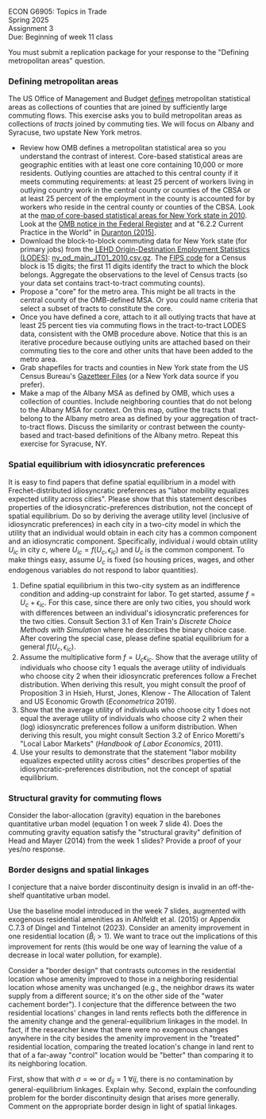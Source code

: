 ECON G6905: Topics in Trade\
Spring 2025\
Assignment 3\
Due: Beginning of week 11 class

You must submit a replication package for your response to the "Defining metropolitan areas" question.

### Defining metropolitan areas

The US Office of Management and Budget [defines](https://www.census.gov/programs-surveys/metro-micro/about/omb-standards/2010.html) metropolitan statistical areas as collections of counties that are joined by sufficiently large commuting flows.
This exercise asks you to build metropolitan areas as collections of *tracts* joined by commuting ties.
We will focus on Albany and Syracuse, two upstate New York metros.

- Review how OMB defines a metropolitan statistical area so you understand the contrast of interest.
Core-based statistical areas are geographic entities with at least one core containing 10,000 or more residents.
Outlying counties are attached to this central county if it meets commuting requirements: 
at least 25 percent of workers living in outlying country work in the central county or counties of the CBSA
or
at least 25 percent of the employment in the county is accounted for by workers who reside in the central county or counties of the CBSA.
Look at the [map of core-based statistical areas for New York state in 2010](https://www2.census.gov/geo/maps/metroarea/stcbsa_pg/Dec2009/cbsa2009_NY.pdf).
Look at the [OMB notice in the Federal Register](https://www.govinfo.gov/content/pkg/FR-2010-06-28/pdf/2010-15605.pdf) and at "6.2.2 Current Practice in the World" in [Duranton (2015)](https://ideas.repec.org/h/spr/advchp/978-4-431-55390-8_6.html).
- Download the block-to-block commuting data for New York state (for primary jobs) from the [LEHD Origin-Destination Employment Statistics (LODES)](https://lehd.ces.census.gov/data/): [
ny_od_main_JT01_2010.csv.gz](https://lehd.ces.census.gov/data/lodes/LODES8/ny/od/ny_od_main_JT00_2010.csv.gz). 
The [FIPS code](https://www.census.gov/programs-surveys/geography/guidance/geo-identifiers.html) for a Census block is 15 digits; the first 11 digits identify the tract to which the block belongs.
Aggregate the observations to the level of Census tracts (so your data set contains tract-to-tract commuting counts).
- Propose a "core" for the metro area.
This might be all tracts in the central county of the OMB-defined MSA.
Or you could name criteria that select a subset of tracts to constitute the core.
- Once you have defined a core, attach to it all outlying tracts that have at least 25 percent ties via commuting flows in the tract-to-tract LODES data, consistent with the OMB procedure above.
Notice that this is an iterative procedure because outlying units are attached based on their commuting ties to the core and other units that have been added to the metro area.
- Grab shapefiles for tracts and counties in New York state from the US Census Bureau's [Gazetteer Files](https://www.census.gov/geographies/reference-files/time-series/geo/gazetteer-files.html) (or a New York data source if you prefer).
- Make a map of the Albany MSA as defined by OMB, which uses a collection of counties.
Include neighboring counties that do not belong to the Albany MSA for context.
On this map, outline the tracts that belong to the Albany metro area as defined by your aggregation of tract-to-tract flows.
Discuss the similarity or contrast between the county-based and tract-based definitions of the Albany metro.
Repeat this exercise for Syracuse, NY.

### Spatial equilibrium with idiosyncratic preferences

It is easy to find papers that define spatial equilibrium in a model with Frechet-distributed idiosyncratic preferences as "labor mobility equalizes expected utility across cities".
Please show that this statement describes properties of the idiosyncratic-preferences distribution, not the concept of spatial equilibrium.
Do so by deriving the average utility level (inclusive of idiosyncratic preferences) in each city in a two-city model in which the utility that an individual would obtain in each city has a common component and an idiosyncratic component.
Specifically,
individual $i$ would obtain utility $U_{ic}$ in city $c$, where $U_{ic} = f(U_c,\epsilon_{ic})$ and $U_c$ is the common component.
To make things easy, assume $U_c$ is fixed (so housing prices, wages, and other endogenous variables do not respond to labor quantities).
1. Define spatial equilibrium in this two-city system as an indifference condition and adding-up constraint for labor. To get started, assume $f = U_c + \epsilon_{ic}$. For this case, since there are only two cities, you should work with differences between an individual's idiosyncratic preferences for the two cities. Consult Section 3.1 of Ken Train's *Discrete Choice Methods with Simulation* where he describes the binary choice case. After covering the special case, please define spatial equilibrium for a general $f(U_c,\epsilon_{ic})$.
2. Assume the multiplicative form $f = U_c \epsilon_{ic}$. Show that the average utility of individuals who choose city 1 equals the average utility of individuals who choose city 2 when their idiosyncratic preferences follow a Frechet distribution.
When deriving this result, you might consult the proof of Proposition 3 in Hsieh, Hurst, Jones, Klenow - The Allocation of Talent and US Economic Growth (*Econometrica* 2019).
3. Show that the average utility of individuals who choose city 1 does not equal the average utility of individuals who choose city 2 when their (log) idiosyncratic preferences follow a uniform distribution.
When deriving this result, you might consult Section 3.2 of Enrico Moretti's "Local Labor Markets" (*Handbook of Labor Economics*, 2011).
4. Use your results to demonstrate that the statement "labor mobility equalizes expected utility across cities" describes properties of the idiosyncratic-preferences distribution, not the concept of spatial equilibrium.

### Structural gravity for commuting flows

Consider the labor-allocation (gravity) equation in the barebones quantitative urban model (equation 1 on week 7 slide 4).
Does the commuting gravity equation satisfy the "structural gravity" definition of Head and Mayer (2014) from the week 1 slides?
Provide a proof of your yes/no response.

### Border designs and spatial linkages

I conjecture that a naive border discontinuity design is invalid in an off-the-shelf quantitative urban model.

Use the baseline model introduced in the week 7 slides, augmented with exogenous residential amenities as in Ahlfeldt et al. (2015) or Appendix C.7.3 of Dingel and Tintelnot (2023).
Consider an amenity improvement in one residential location ($\hat{B}_{i} > 1$).
We want to trace out the implications of this improvement for rents (this would be one way of learning the value of a decrease in local water pollution, for example).

Consider a "border design" that contrasts outcomes in the residential location whose amenity improved to those in a neighboring residential location whose amenity was unchanged (e.g., the neighbor draws its water supply from a different source; it's on the other side of the "water cachement border").
I conjecture that the difference between the two residential locations' changes in land rents reflects both the difference in the amenity change and the general-equilibrium linkages in the model.
In fact, if the researcher knew that there were no exogenous changes anywhere in the city besides the amenity improvement in the "treated" residential location, comparing the treated location's change in land rent to that of a far-away "control" location would be "better" than comparing it to its neighboring location.

First, show that with $\sigma = \infty$ or $d_{ij} = 1 \ \forall ij$, there is no contamination by general-equilibrium linkages.
Explain why.
Second, explain the confounding problem for the border discontinuity design that arises more generally.
Comment on the appropriate border design in light of spatial linkages.
